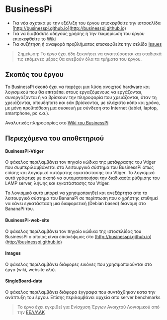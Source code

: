 # BusinessPi

- Για νέα σχετικά με την εξέλιξη του έργου επισκεφθείτε την ιστοσελίδα  [http://businesspi.github.io](http://businesspi.github.io)
- Για να διαβάσετε οδηγούς χρήσης ή την τεκμηρίωση του έργου επισκεφθείτε το [Wiki](https://github.com/ellak-monades-aristeias/BusinessPi/wiki) 
- Για συζήτηση ή αναφορά προβλήματος επισκεφθείτε την σελίδα [Issues](https://github.com/ellak-monades-aristeias/BusinessPi/issues)

> Σημείωση: Το έργο έχει ήδη ξεκινήσει να αναπτύσσεται και σταδιακά τις επόμενες μέρες θα ανεβούν όλα τα τμήματα του έργου.

## Σκοπός του έργου

Το BusinessPi σκοπό έχει να παρέχει μια λύση ανοιχτού hardware και λογισμικού που θα επιτρέπει στους εργαζόμενους να εργάζονται, συνεργάζονται ή να βρίσκουν την πληροφορία που χρειάζονται, όταν τη χρειάζονται, οπουδήποτε και εάν βρίσκονται, με ελάχιστο κόπο και χρόνο, με μόνη προϋπόθεση μια συσκευή με σύνδεση στο Internet (tablet, laptop, smartphone, pc κ.α.).

Αναλυτικές πληροφορίες στο [Wiki του BusinessPi](https://github.com/ellak-monades-aristeias/BusinessPi/wiki)

## Περιεχόμενα του αποθετηριού

#### BusinessPi-Vtiger
Ο φάκελος περιλαμβάνει τον πηγαίο κώδικα της μετάφρασης του Vtiger που συμπεριλαμβάνεται στο λειτουργικό σύστημα του BusinessPi όπως επίσης και λογισμικό αυτόματης εγκατάστασης του Vtiger. Το λογισμικό αυτό γράφτικε με σκοπό να αυτοματοποιήσει την διαδικασία ρύθμισης του LAMP server, λήψης και εγκατάστασης του Vtiger. 

Το λογισμικό αυτό μπορεί να χρησιμοποιηθεί και ανεξάρτητα απο το λειτουργικό σύστημα του BananaPi σε περίπτωση που ο χρήστης επιθημεί να κάνει εγκατάσταση μια διαφορετική (Debian based) διανομή στο BananaPi του.

#### BusinessPi-web-site
Ο φάκελος περιλαμβάνει τον πηγαίο κώδικα της ιστοσελίδας του BusinessPi ο οποίος είναι επισκέψιμος στο [http://businesspi.github.io](http://businesspi.github.io)

#### Images

Ο φάκελος περιλαμβάνει διάφορες εικόνες που χρησιμοποιούνται στο έργο (wiki, website κλπ).

#### SingleBoard-data

Ο φάκελος περιλαμβάνει διάφορα έγγραφα που συντάχθηκαν κατα την ανάπτυξη του έργου. Επίσης περιλαμβάνει αρχεία απο server benchmarks


> Το έργο έχει εγκριθεί για Ενίσχυση Έργων Ανοιχτού Λογισμικού από την [ΕΕΛ/ΛΑΚ](https://ellak.gr/)

